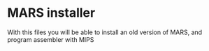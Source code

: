 # MARS installer
With this files you will be able to install an old version of MARS, and program assembler with MIPS
